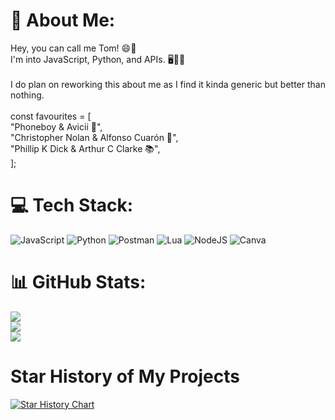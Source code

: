 # 💫 About Me:
Hey, you can call me Tom! 😄👋<br>I'm into JavaScript, Python, and APIs. 🖥️🐍🌐<br><br>I do plan on reworking this about me as I find it kinda generic but better than nothing.<br><br>const favourites = [<br>"Phoneboy & Avicii 🎵", <br>"Christopher Nolan & Alfonso Cuarón 🎥",<br>"Phillip K Dick & Arthur C Clarke 📚",<br>];<br>


# 💻 Tech Stack:
![JavaScript](https://img.shields.io/badge/javascript-%23323330.svg?style=for-the-badge&logo=javascript&logoColor=%23F7DF1E) ![Python](https://img.shields.io/badge/python-3670A0?style=for-the-badge&logo=python&logoColor=ffdd54) ![Postman](https://img.shields.io/badge/Postman-FF6C37?style=for-the-badge&logo=postman&logoColor=white) ![Lua](https://img.shields.io/badge/lua-%232C2D72.svg?style=for-the-badge&logo=lua&logoColor=white) ![NodeJS](https://img.shields.io/badge/node.js-6DA55F?style=for-the-badge&logo=node.js&logoColor=white) ![Canva](https://img.shields.io/badge/Canva-%2300C4CC.svg?style=for-the-badge&logo=Canva&logoColor=white)
# 📊 GitHub Stats:
![](https://github-readme-stats.vercel.app/api?username=shadow1363&theme=swift&hide_border=false&include_all_commits=false&count_private=false)<br/>
![](https://github-readme-streak-stats.herokuapp.com/?user=shadow1363&theme=swift&hide_border=false)<br/>
![](https://github-readme-stats.vercel.app/api/top-langs/?username=shadow1363&theme=swift&hide_border=false&include_all_commits=false&count_private=false&layout=compact)

# Star History of My Projects

[![Star History Chart](https://api.star-history.com/svg?repos=Shadow1363/terminal,Shadow1363/SimpleDungeon&type=Date)](https://star-history.com/#Shadow1363/terminal&Shadow1363/SimpleDungeon&Date)
